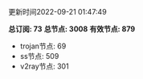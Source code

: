 更新时间2022-09-21 01:47:49

**总订阅: 73**
**总节点: 3008**
**有效节点: 879**
- trojan节点: 69
- ss节点: 509
- v2ray节点: 301
